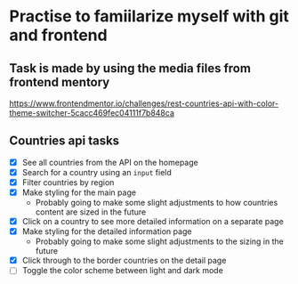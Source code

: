 # Practise to famiilarize myself with git and frontend

## Task is made by using the media files from frontend mentory

https://www.frontendmentor.io/challenges/rest-countries-api-with-color-theme-switcher-5cacc469fec04111f7b848ca

## Countries api tasks

- [x] See all countries from the API on the homepage
- [x] Search for a country using an `input` field
- [x] Filter countries by region
- [x] Make styling for the main page
  - Probably going to make some slight adjustments to how countries content are sized in the future
- [x] Click on a country to see more detailed information on a separate page
- [x] Make styling for the detailed information page
  - Probably going to make some slight adjustments to the sizing in the future
- [x] Click through to the border countries on the detail page
- [ ] Toggle the color scheme between light and dark mode
